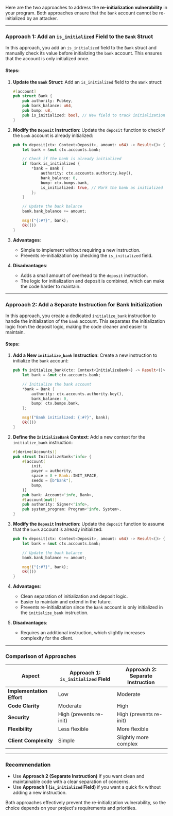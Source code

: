 Here are the two approaches to address the **re-initialization vulnerability** in your program. Both approaches ensure that the `bank` account cannot be re-initialized by an attacker.

---

### **Approach 1: Add an `is_initialized` Field to the `Bank` Struct**

In this approach, you add an `is_initialized` field to the `Bank` struct and manually check its value before initializing the `bank` account. This ensures that the account is only initialized once.

#### **Steps**:

1. **Update the `Bank` Struct**:
   Add an `is_initialized` field to the `Bank` struct:
   ```rust
   #[account]
   pub struct Bank {
       pub authority: Pubkey,
       pub bank_balance: u64,
       pub bump: u8,
       pub is_initialized: bool, // New field to track initialization
   }
   ```

2. **Modify the `Deposit` Instruction**:
   Update the `deposit` function to check if the `bank` account is already initialized:
   ```rust
   pub fn deposit(ctx: Context<Deposit>, amount: u64) -> Result<()> {
       let bank = &mut ctx.accounts.bank;

       // Check if the bank is already initialized
       if !bank.is_initialized {
           *bank = Bank {
               authority: ctx.accounts.authority.key(),
               bank_balance: 0,
               bump: ctx.bumps.bank,
               is_initialized: true, // Mark the bank as initialized
           };
       }

       // Update the bank balance
       bank.bank_balance += amount;

       msg!("{:#?}", bank);
       Ok(())
   }
   ```

3. **Advantages**:
   - Simple to implement without requiring a new instruction.
   - Prevents re-initialization by checking the `is_initialized` field.

4. **Disadvantages**:
   - Adds a small amount of overhead to the `deposit` instruction.
   - The logic for initialization and deposit is combined, which can make the code harder to maintain.

---

### **Approach 2: Add a Separate Instruction for Bank Initialization**

In this approach, you create a dedicated `initialize_bank` instruction to handle the initialization of the `bank` account. This separates the initialization logic from the deposit logic, making the code cleaner and easier to maintain.

#### **Steps**:

1. **Add a New `initialize_bank` Instruction**:
   Create a new instruction to initialize the `bank` account:
   ```rust
   pub fn initialize_bank(ctx: Context<InitializeBank>) -> Result<()> {
       let bank = &mut ctx.accounts.bank;

       // Initialize the bank account
       *bank = Bank {
           authority: ctx.accounts.authority.key(),
           bank_balance: 0,
           bump: ctx.bumps.bank,
       };

       msg!("Bank initialized: {:#?}", bank);
       Ok(())
   }
   ```

2. **Define the `InitializeBank` Context**:
   Add a new context for the `initialize_bank` instruction:
   ```rust
   #[derive(Accounts)]
   pub struct InitializeBank<'info> {
       #[account(
           init,
           payer = authority,
           space = 8 + Bank::INIT_SPACE,
           seeds = [b"bank"],
           bump,
       )]
       pub bank: Account<'info, Bank>,
       #[account(mut)]
       pub authority: Signer<'info>,
       pub system_program: Program<'info, System>,
   }
   ```

3. **Modify the `Deposit` Instruction**:
   Update the `deposit` function to assume that the `bank` account is already initialized:
   ```rust
   pub fn deposit(ctx: Context<Deposit>, amount: u64) -> Result<()> {
       let bank = &mut ctx.accounts.bank;

       // Update the bank balance
       bank.bank_balance += amount;

       msg!("{:#?}", bank);
       Ok(())
   }
   ```

4. **Advantages**:
   - Clean separation of initialization and deposit logic.
   - Easier to maintain and extend in the future.
   - Prevents re-initialization since the `bank` account is only initialized in the `initialize_bank` instruction.

5. **Disadvantages**:
   - Requires an additional instruction, which slightly increases complexity for the client.

---

### **Comparison of Approaches**

| **Aspect**                | **Approach 1: `is_initialized` Field** | **Approach 2: Separate Instruction** |
|---------------------------|----------------------------------------|---------------------------------------|
| **Implementation Effort** | Low                                    | Moderate                              |
| **Code Clarity**          | Moderate                              | High                                  |
| **Security**              | High (prevents re-init)               | High (prevents re-init)               |
| **Flexibility**           | Less flexible                         | More flexible                         |
| **Client Complexity**     | Simple                                | Slightly more complex                 |

---

### **Recommendation**

- Use **Approach 2 (Separate Instruction)** if you want clean and maintainable code with a clear separation of concerns.
- Use **Approach 1 (`is_initialized` Field)** if you want a quick fix without adding a new instruction.

Both approaches effectively prevent the re-initialization vulnerability, so the choice depends on your project's requirements and priorities.